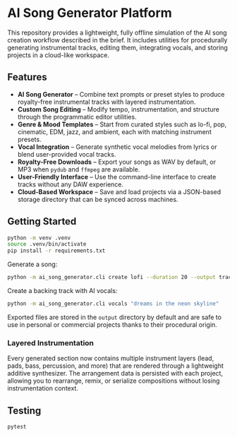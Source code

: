 # AI Song Generator Platform

This repository provides a lightweight, fully offline simulation of the AI song
creation workflow described in the brief. It includes utilities for
procedurally generating instrumental tracks, editing them, integrating vocals,
and storing projects in a cloud-like workspace.

## Features

- **AI Song Generator** – Combine text prompts or preset styles to produce
  royalty-free instrumental tracks with layered instrumentation.
- **Custom Song Editing** – Modify tempo, instrumentation, and structure through
  the programmatic editor utilities.
- **Genre & Mood Templates** – Start from curated styles such as lo-fi, pop,
  cinematic, EDM, jazz, and ambient, each with matching instrument presets.
- **Vocal Integration** – Generate synthetic vocal melodies from lyrics or blend
  user-provided vocal tracks.
- **Royalty-Free Downloads** – Export your songs as WAV by default, or MP3 when
  `pydub` and `ffmpeg` are available.
- **User-Friendly Interface** – Use the command-line interface to create tracks
  without any DAW experience.
- **Cloud-Based Workspace** – Save and load projects via a JSON-based storage
  directory that can be synced across machines.

## Getting Started

```bash
python -m venv .venv
source .venv/bin/activate
pip install -r requirements.txt
```

Generate a song:

```bash
python -m ai_song_generator.cli create lofi --duration 20 --output tracks/my_song
```

Create a backing track with AI vocals:

```bash
python -m ai_song_generator.cli vocals "dreams in the neon skyline"
```

Exported files are stored in the `output` directory by default and are safe to
use in personal or commercial projects thanks to their procedural origin.

### Layered Instrumentation

Every generated section now contains multiple instrument layers (lead, pads,
bass, percussion, and more) that are rendered through a lightweight additive
synthesizer. The arrangement data is persisted with each project, allowing you
to rearrange, remix, or serialize compositions without losing instrumentation
context.

## Testing

```bash
pytest
```

